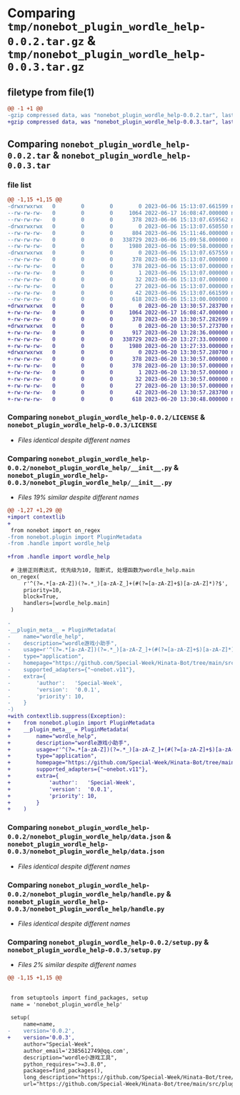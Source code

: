 # Comparing `tmp/nonebot_plugin_wordle_help-0.0.2.tar.gz` & `tmp/nonebot_plugin_wordle_help-0.0.3.tar.gz`

## filetype from file(1)

```diff
@@ -1 +1 @@
-gzip compressed data, was "nonebot_plugin_wordle_help-0.0.2.tar", last modified: Tue Jun  6 15:13:07 2023, max compression
+gzip compressed data, was "nonebot_plugin_wordle_help-0.0.3.tar", last modified: Tue Jun 20 13:30:57 2023, max compression
```

## Comparing `nonebot_plugin_wordle_help-0.0.2.tar` & `nonebot_plugin_wordle_help-0.0.3.tar`

### file list

```diff
@@ -1,15 +1,15 @@
-drwxrwxrwx   0        0        0        0 2023-06-06 15:13:07.661599 nonebot_plugin_wordle_help-0.0.2/
--rw-rw-rw-   0        0        0     1064 2022-06-17 16:08:47.000000 nonebot_plugin_wordle_help-0.0.2/LICENSE
--rw-rw-rw-   0        0        0      378 2023-06-06 15:13:07.659562 nonebot_plugin_wordle_help-0.0.2/PKG-INFO
-drwxrwxrwx   0        0        0        0 2023-06-06 15:13:07.650550 nonebot_plugin_wordle_help-0.0.2/nonebot_plugin_wordle_help/
--rw-rw-rw-   0        0        0      804 2023-06-06 15:11:46.000000 nonebot_plugin_wordle_help-0.0.2/nonebot_plugin_wordle_help/__init__.py
--rw-rw-rw-   0        0        0   338729 2023-06-06 15:09:58.000000 nonebot_plugin_wordle_help-0.0.2/nonebot_plugin_wordle_help/data.json
--rw-rw-rw-   0        0        0     1980 2023-06-06 15:09:58.000000 nonebot_plugin_wordle_help-0.0.2/nonebot_plugin_wordle_help/handle.py
-drwxrwxrwx   0        0        0        0 2023-06-06 15:13:07.657559 nonebot_plugin_wordle_help-0.0.2/nonebot_plugin_wordle_help.egg-info/
--rw-rw-rw-   0        0        0      378 2023-06-06 15:13:07.000000 nonebot_plugin_wordle_help-0.0.2/nonebot_plugin_wordle_help.egg-info/PKG-INFO
--rw-rw-rw-   0        0        0      378 2023-06-06 15:13:07.000000 nonebot_plugin_wordle_help-0.0.2/nonebot_plugin_wordle_help.egg-info/SOURCES.txt
--rw-rw-rw-   0        0        0        1 2023-06-06 15:13:07.000000 nonebot_plugin_wordle_help-0.0.2/nonebot_plugin_wordle_help.egg-info/dependency_links.txt
--rw-rw-rw-   0        0        0       32 2023-06-06 15:13:07.000000 nonebot_plugin_wordle_help-0.0.2/nonebot_plugin_wordle_help.egg-info/requires.txt
--rw-rw-rw-   0        0        0       27 2023-06-06 15:13:07.000000 nonebot_plugin_wordle_help-0.0.2/nonebot_plugin_wordle_help.egg-info/top_level.txt
--rw-rw-rw-   0        0        0       42 2023-06-06 15:13:07.661599 nonebot_plugin_wordle_help-0.0.2/setup.cfg
--rw-rw-rw-   0        0        0      618 2023-06-06 15:13:00.000000 nonebot_plugin_wordle_help-0.0.2/setup.py
+drwxrwxrwx   0        0        0        0 2023-06-20 13:30:57.283700 nonebot_plugin_wordle_help-0.0.3/
+-rw-rw-rw-   0        0        0     1064 2022-06-17 16:08:47.000000 nonebot_plugin_wordle_help-0.0.3/LICENSE
+-rw-rw-rw-   0        0        0      378 2023-06-20 13:30:57.282699 nonebot_plugin_wordle_help-0.0.3/PKG-INFO
+drwxrwxrwx   0        0        0        0 2023-06-20 13:30:57.273700 nonebot_plugin_wordle_help-0.0.3/nonebot_plugin_wordle_help/
+-rw-rw-rw-   0        0        0      917 2023-06-20 13:28:36.000000 nonebot_plugin_wordle_help-0.0.3/nonebot_plugin_wordle_help/__init__.py
+-rw-rw-rw-   0        0        0   338729 2023-06-20 13:27:33.000000 nonebot_plugin_wordle_help-0.0.3/nonebot_plugin_wordle_help/data.json
+-rw-rw-rw-   0        0        0     1980 2023-06-20 13:27:33.000000 nonebot_plugin_wordle_help-0.0.3/nonebot_plugin_wordle_help/handle.py
+drwxrwxrwx   0        0        0        0 2023-06-20 13:30:57.280700 nonebot_plugin_wordle_help-0.0.3/nonebot_plugin_wordle_help.egg-info/
+-rw-rw-rw-   0        0        0      378 2023-06-20 13:30:57.000000 nonebot_plugin_wordle_help-0.0.3/nonebot_plugin_wordle_help.egg-info/PKG-INFO
+-rw-rw-rw-   0        0        0      378 2023-06-20 13:30:57.000000 nonebot_plugin_wordle_help-0.0.3/nonebot_plugin_wordle_help.egg-info/SOURCES.txt
+-rw-rw-rw-   0        0        0        1 2023-06-20 13:30:57.000000 nonebot_plugin_wordle_help-0.0.3/nonebot_plugin_wordle_help.egg-info/dependency_links.txt
+-rw-rw-rw-   0        0        0       32 2023-06-20 13:30:57.000000 nonebot_plugin_wordle_help-0.0.3/nonebot_plugin_wordle_help.egg-info/requires.txt
+-rw-rw-rw-   0        0        0       27 2023-06-20 13:30:57.000000 nonebot_plugin_wordle_help-0.0.3/nonebot_plugin_wordle_help.egg-info/top_level.txt
+-rw-rw-rw-   0        0        0       42 2023-06-20 13:30:57.283700 nonebot_plugin_wordle_help-0.0.3/setup.cfg
+-rw-rw-rw-   0        0        0      618 2023-06-20 13:30:48.000000 nonebot_plugin_wordle_help-0.0.3/setup.py
```

### Comparing `nonebot_plugin_wordle_help-0.0.2/LICENSE` & `nonebot_plugin_wordle_help-0.0.3/LICENSE`

 * *Files identical despite different names*

### Comparing `nonebot_plugin_wordle_help-0.0.2/nonebot_plugin_wordle_help/__init__.py` & `nonebot_plugin_wordle_help-0.0.3/nonebot_plugin_wordle_help/__init__.py`

 * *Files 19% similar despite different names*

```diff
@@ -1,27 +1,29 @@
+import contextlib
+
 from nonebot import on_regex
-from nonebot.plugin import PluginMetadata
-from .handle import wordle_help
 
+from .handle import wordle_help
 
 # 注册正则表达式, 优先级为10, 阻断式, 处理函数为wordle_help.main
 on_regex(
     r'^(?=.*[a-zA-Z])(?=.*_)[a-zA-Z_]+(#(?=[a-zA-Z]+$)[a-zA-Z]*)?$',
     priority=10,
     block=True,
     handlers=[wordle_help.main]
 )
 
-
-__plugin_meta__ = PluginMetadata(
-    name="wordle_help",
-    description="wordle游戏小助手",
-    usage=r'^(?=.*[a-zA-Z])(?=.*_)[a-zA-Z_]+(#(?=[a-zA-Z]+$)[a-zA-Z]*)?$',
-    type="application",
-    homepage="https://github.com/Special-Week/Hinata-Bot/tree/main/src/plugins/wordle_help",
-    supported_adapters={"~onebot.v11"},
-    extra={
-        'author':   'Special-Week',
-        'version':  '0.0.1',
-        'priority': 10,
-    }
-)
+with contextlib.suppress(Exception):
+    from nonebot.plugin import PluginMetadata
+    __plugin_meta__ = PluginMetadata(
+        name="wordle_help",
+        description="wordle游戏小助手",
+        usage=r'^(?=.*[a-zA-Z])(?=.*_)[a-zA-Z_]+(#(?=[a-zA-Z]+$)[a-zA-Z]*)?$',
+        type="application",
+        homepage="https://github.com/Special-Week/Hinata-Bot/tree/main/src/plugins/wordle_help",
+        supported_adapters={"~onebot.v11"},
+        extra={
+            'author':   'Special-Week',
+            'version':  '0.0.1',
+            'priority': 10,
+        }
+    )
```

### Comparing `nonebot_plugin_wordle_help-0.0.2/nonebot_plugin_wordle_help/data.json` & `nonebot_plugin_wordle_help-0.0.3/nonebot_plugin_wordle_help/data.json`

 * *Files identical despite different names*

### Comparing `nonebot_plugin_wordle_help-0.0.2/nonebot_plugin_wordle_help/handle.py` & `nonebot_plugin_wordle_help-0.0.3/nonebot_plugin_wordle_help/handle.py`

 * *Files identical despite different names*

### Comparing `nonebot_plugin_wordle_help-0.0.2/setup.py` & `nonebot_plugin_wordle_help-0.0.3/setup.py`

 * *Files 2% similar despite different names*

```diff
@@ -1,15 +1,15 @@
 
 
 from setuptools import find_packages, setup
 name = 'nonebot_plugin_wordle_help'
 
 setup(
     name=name,
-    version='0.0.2',
+    version='0.0.3',
     author="Special-Week",
     author_email='2385612749@qq.com',
     description="wordle小游戏工具",
     python_requires=">=3.8.0",
     packages=find_packages(),
     long_description="https://github.com/Special-Week/Hinata-Bot/tree/main/src/plugins/wordle_help",
     url="https://github.com/Special-Week/Hinata-Bot/tree/main/src/plugins/wordle_help",
```

